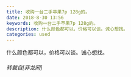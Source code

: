 ```yaml
---
title: 收购一台二手苹果7p 128g的。
date: 2018-8-30 13:56
keywords: 收购一台二手苹果7p 128g的。
description: 什么颜色都可以，价格可以谈。诚心想找。
categories: used
---
```

<td class="t_f" id="postmessage_1702596">

什么颜色都可以，价格可以谈。诚心想找。<img alt="" border="0" onclick="" onmouseover="" smilieid="139" src="static/image/smiley/default/handshake.gif"/></td>
###### 转载自[菲龙网]